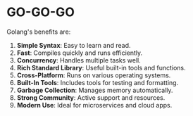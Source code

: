 # GO-GO-GO
Golang's benefits are:

1. **Simple Syntax**: Easy to learn and read.
2. **Fast**: Compiles quickly and runs efficiently.
3. **Concurrency**: Handles multiple tasks well.
4. **Rich Standard Library**: Useful built-in tools and functions.
5. **Cross-Platform**: Runs on various operating systems.
6. **Built-In Tools**: Includes tools for testing and formatting.
7. **Garbage Collection**: Manages memory automatically.
8. **Strong Community**: Active support and resources.
9. **Modern Use**: Ideal for microservices and cloud apps.
